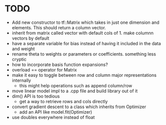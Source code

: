 # TODO

- Add new constructor to tf::Matrix which takes in just one dimension and elements. This should return a column vector.
- inherit from matrix called vector with default cols of 1. make columnn vectors by default
- have a separate variable for bias instead of having it included in the data and weight
- rename theta to weights or parameters or coefficients. something less cryptic
- how to incorporate basis function expansions?
- overload == operator for Matrix
- make it easy to toggle between row and column major representations internally
    - this might help operations such as append column/row
- move linear model impl to a .cpp file and build library out of it
- dim() API is too tedious
    - get a way to retrieve rows and cols directly
- convert gradient descent to a class which inherits from Optimizer
    - add an API like model.fit(Optimizer)
- use doubles everywhere instead of float